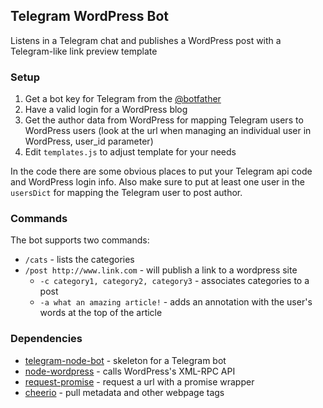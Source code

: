 ## Telegram WordPress Bot
Listens in a Telegram chat and publishes a WordPress post with a Telegram-like link preview template

### Setup
  1. Get a bot key for Telegram from the [@botfather](https://core.telegram.org/bots)
  2. Have a valid login for a WordPress blog
  3. Get the author data from WordPress for mapping Telegram users to WordPress users (look at the url when managing an individual user in WordPress, user_id parameter)
  4. Edit `templates.js` to adjust template for your needs

In the code there are some obvious places to put your Telegram api code and WordPress login info.  Also make sure to put at least one user in the `usersDict` for mapping the Telegram user to post author.

### Commands
The bot supports two commands:
* `/cats` - lists the categories
* `/post http://www.link.com` - will publish a link to a wordpress site
    * `-c category1, category2, category3` - associates categories to a post
    * `-a what an amazing article!` - adds an annotation with the user's words at the top of the article 

### Dependencies
- [telegram-node-bot](https://github.com/Naltox/telegram-node-bot) - skeleton for a Telegram bot
- [node-wordpress](https://github.com/scottgonzalez/node-wordpress) - calls WordPress's XML-RPC API
- [request-promise](https://github.com/request/request-promise) - request a url with a promise wrapper
- [cheerio](https://github.com/cheeriojs/cheerio) - pull metadata and other webpage tags